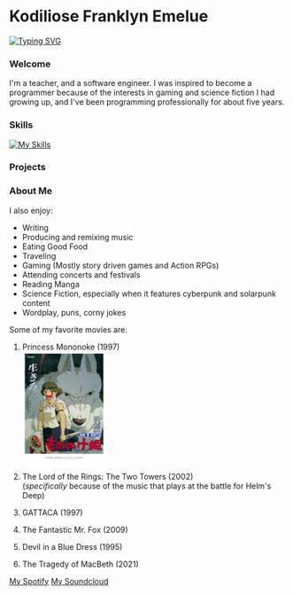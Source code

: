 # Kodiliose Franklyn Emelue

[![Typing SVG](https://readme-typing-svg.demolab.com?font=Courier+New&pause=1000&color=03A062&background=000000&width=435&lines=Teacher;Software+Engineer;Writer;Producer)](https://git.io/typing-svg)


### Welcome

I'm a teacher, and a software engineer. I was inspired to become a programmer because of the interests in gaming and science fiction I had growing up, and I've been programming professionally for about five years. 

### Skills

[![My Skills](https://skillicons.dev/icons?i=js,html,css,python,mongodb,postgres,express,docker,aws,react,bootstrap,sklearn)](https://skillicons.dev)

### Projects



### About Me

I also enjoy:
- Writing
- Producing and remixing music
- Eating Good Food
- Traveling 
- Gaming (Mostly story driven games and Action RPGs)
- Attending concerts and festivals
- Reading Manga
- Science Fiction, especially when it features cyberpunk and solarpunk content
- Wordplay, puns, corny jokes

Some of my favorite movies are:
1. Princess Mononoke (1997)
    <br>
    <img alt="Movie Poster for the film Princess Mononoke by Hayao Miyazaki" src="mononoke.jpg" width="150vw" height="200vw">

2. The Lord of the Rings: The Two Towers (2002)    
    (*specifically* because of the music that plays at the battle for Helm's Deep)
3. GATTACA (1997)
4. The Fantastic Mr. Fox (2009)
5. Devil in a Blue Dress (1995)
6. The Tragedy of MacBeth (2021)

[My Spotify](https://open.spotify.com/artist/2uLTlLeaLY9eeotC7S4ggl?si=C80iAh1tS2mnCwB5goVT2Q)
[My Soundcloud](https://on.soundcloud.com/uLh2ir090mxitCfvVl) 
